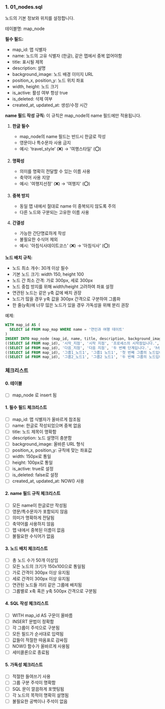 ### 1. 01_nodes.sql
노드의 기본 정보와 위치를 설정합니다.

테이블명: map_node

**필수 필드:**
- map_id: 맵 식별자
- name: 노드의 고유 식별자 (한글), 같은 맵에서 중복 없어야함
- title: 표시될 제목
- description: 설명
- background_image: 노드 배경 이미지 URL
- position_x, position_y: 노드 위치 좌표
- width, height: 노드 크기
- is_active: 활성 여부 항상 true
- is_deleted: 삭제 여부
- created_at, updated_at: 생성/수정 시간

**name 필드 작성 규칙:**
이 규칙은 map_node의 name 필드에만 적용됩니다.

1. **한글 필수**
   - map_node의 name 필드는 반드시 한글로 작성
   - 영문이나 특수문자 사용 금지
   - 예시: 'travel_style' (❌) → '여행스타일' (⭕)

2. **명확성**
   - 의미를 명확히 전달할 수 있는 이름 사용
   - 축약어 사용 지양
   - 예시: '여행지선정' (❌) → '여행지' (⭕)

3. **중복 방지**
   - 동일 맵 내에서 절대로 name 이 중복되지 않도록 주의
   - 다른 노드와 구분되는 고유한 이름 사용

4. **간결성**
   - 가능한 간단명료하게 작성
   - 불필요한 수식어 제외
   - 예시: '아침식사데이트코스' (❌) → '아침식사' (⭕)

**노드 배치 규칙:**
- 노드 최소 개수: 30개 이상 필수
- 기본 노드 크기: width 150, height 100
- 노드 간 최소 간격: 가로 300px, 세로 300px
- 노드 중첩 방지를 위해 width/height 고려하여 좌표 설정
- 연관된 노드는 같은 y축 값에 배치 권장
- 노드가 많을 경우 y축 값을 300px 간격으로 구분하여 그룹화
- 한 줄(y축)에 너무 많은 노드가 있을 경우 가독성을 위해 분리 권장

예제:
```sql
WITH map_id AS (
  SELECT id FROM map_map WHERE name = '연인과 여행 데이트'
)
INSERT INTO map_node (map_id, name, title, description, background_image, position_x, position_y, width, height, is_active, is_deleted, created_at, updated_at) VALUES
((SELECT id FROM map_id), '시작_지점', '시작 지점', '프로세스의 시작점입니다.', 'https://placehold.co/600x400', 100, 100, 150, 100, true, false, NOW(), NOW()),
((SELECT id FROM map_id), '다음_지점', '다음 지점', '두 번째 단계입니다.', 'https://placehold.co/600x400', 400, 100, 150, 100, true, false, NOW(), NOW()),
((SELECT id FROM map_id), '그룹1_노드1', '그룹1 노드1', '첫 번째 그룹의 노드입니다.', 'https://placehold.co/600x400', 700, 100, 150, 100, true, false, NOW(), NOW()),
((SELECT id FROM map_id), '그룹2_노드1', '그룹2 노드1', '두 번째 그룹의 노드입니다.', 'https://placehold.co/600x400', 100, 400, 150, 100, true, false, NOW(), NOW());
```

### 체크리스트

#### 0. 테이블

- [ ] map_node 로 insert 됨

#### 1. 필수 필드 체크리스트
- [ ] map_id: 맵 식별자가 올바르게 참조됨
- [ ] name: 한글로 작성되었으며 중복 없음
- [ ] title: 노드 제목이 명확함
- [ ] description: 노드 설명이 충분함
- [ ] background_image: 올바른 URL 형식
- [ ] position_x, position_y: 규칙에 맞는 좌표값
- [ ] width: 150px로 통일
- [ ] height: 100px로 통일
- [ ] is_active: true로 설정
- [ ] is_deleted: false로 설정
- [ ] created_at, updated_at: NOW() 사용

#### 2. name 필드 규칙 체크리스트
- [ ] 모든 name이 한글로만 작성됨
- [ ] 영문/특수문자가 포함되지 않음
- [ ] 의미가 명확하게 전달됨
- [ ] 축약어를 사용하지 않음
- [ ] 맵 내에서 중복된 이름이 없음
- [ ] 불필요한 수식어가 없음

#### 3. 노드 배치 체크리스트
- [ ] 총 노드 수가 50개 이상임
- [ ] 모든 노드의 크기가 150x100으로 통일됨
- [ ] 가로 간격이 300px 이상 유지됨
- [ ] 세로 간격이 300px 이상 유지됨
- [ ] 연관된 노드들 끼리 같은 그룹에 배치됨
- [ ] 그룹별로 x축 혹은 y축  500px 간격으로 구분됨

#### 4. SQL 작성 체크리스트
- [ ] WITH map_id AS 구문이 올바름
- [ ] INSERT 문법이 정확함
- [ ] 각 그룹이 주석으로 구분됨
- [ ] 모든 필드가 순서대로 입력됨
- [ ] 값들이 적절한 따옴표로 감싸짐
- [ ] NOW() 함수가 올바르게 사용됨
- [ ] 세미콜론으로 종료됨

#### 5. 가독성 체크리스트
- [ ] 적절한 들여쓰기 사용
- [ ] 그룹 구분 주석이 명확함
- [ ] SQL 문이 깔끔하게 포맷팅됨
- [ ] 각 노드의 목적이 명확히 설명됨
- [ ] 불필요한 공백이나 주석이 없음
